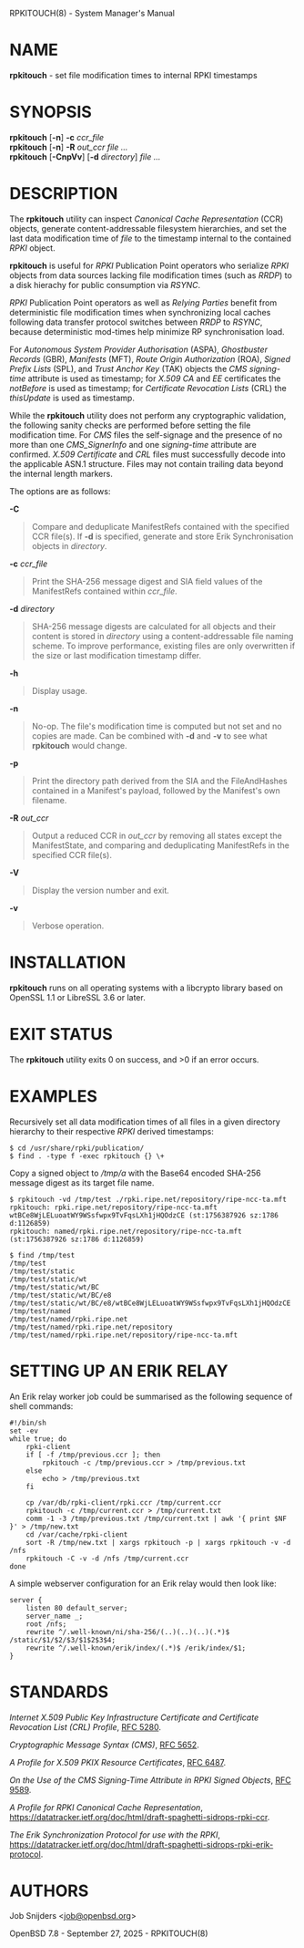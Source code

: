 RPKITOUCH(8) - System Manager's Manual

# NAME

**rpkitouch** - set file modification times to internal RPKI timestamps

# SYNOPSIS

**rpkitouch**
\[**-n**]
**-c**&nbsp;*ccr\_file*  
**rpkitouch**
\[**-n**]
**-R**&nbsp;*out\_ccr*
*file&nbsp;...*  
**rpkitouch**
\[**-CnpVv**]
\[**-d**&nbsp;*directory*]
*file&nbsp;...*

# DESCRIPTION

The
**rpkitouch**
utility can inspect
*Canonical Cache Representation* (CCR)
objects, generate content-addressable filesystem hierarchies, and set the last
data modification time of
*file*
to the timestamp internal to the contained
*RPKI*
object.

**rpkitouch**
is useful for
*RPKI*
Publication Point operators who serialize
*RPKI*
objects from data sources lacking file modification times (such as
*RRDP*)
to a disk hierachy for public consumption via
*RSYNC*.

*RPKI*
Publication Point operators as well as
*Relying Parties*
benefit from deterministic file modification times when synchronizing local
caches following data transfer protocol switches between
*RRDP*
to
*RSYNC*,
because deterministic mod-times help minimize RP synchronisation load.

For
*Autonomous System Provider Authorisation* (ASPA),
*Ghostbuster Records* (GBR),
*Manifests* (MFT),
*Route Origin Authorization* (ROA),
*Signed Prefix Lists* (SPL),
and
*Trust Anchor Key* (TAK)
objects the
*CMS signing-time*
attribute is used as timestamp; for
*X.509*
*CA*
and
*EE*
certificates the
*notBefore*
is used as timestamp; for
*Certificate Revocation Lists* (CRL)
the
*thisUpdate*
is used as timestamp.

While the
**rpkitouch**
utility does not perform any cryptographic validation, the following sanity
checks are performed before setting the file modification time.
For
*CMS*
files the self-signage and the presence of no more than one
*CMS\_SignerInfo*
and one
*signing-time*
attribute are confirmed.
*X.509*
*Certificate*
and
*CRL*
files must successfully decode into the applicable ASN.1 structure.
Files may not contain trailing data beyond the internal length markers.

The options are as follows:

**-C**

> Compare and deduplicate ManifestRefs contained with the specified CCR
> file(s).
> If
> **-d**
> is specified, generate and store Erik Synchronisation objects in
> *directory*.

**-c** *ccr\_file*

> Print the SHA-256 message digest and SIA field values of the ManifestRefs
> contained within
> *ccr\_file*.

**-d** *directory*

> SHA-256 message digests are calculated for all objects and their content is
> stored in
> *directory*
> using a content-addressable file naming scheme.
> To improve performance, existing files are only overwritten if the size or
> last modification timestamp differ.

**-h**

> Display usage.

**-n**

> No-op.
> The file's modification time is computed but not set and no copies are made.
> Can be combined with
> **-d**
> and
> **-v**
> to see what
> **rpkitouch**
> would change.

**-p**

> Print the directory path derived from the SIA and the FileAndHashes contained
> in a Manifest's payload, followed by the Manifest's own filename.

**-R** *out\_ccr*

> Output a reduced CCR in
> *out\_ccr*
> by removing all states except the ManifestState, and comparing and deduplicating
> ManifestRefs in the specified CCR file(s).

**-V**

> Display the version number and exit.

**-v**

> Verbose operation.

# INSTALLATION

**rpkitouch**
runs on all operating systems with a libcrypto library based on
OpenSSL 1.1 or LibreSSL 3.6 or later.

# EXIT STATUS

The **rpkitouch** utility exits&#160;0 on success, and&#160;&gt;0 if an error occurs.

# EXAMPLES

Recursively set all data modification times of all files in a given directory
hierarchy to their respective
*RPKI*
derived timestamps:

	$ cd /usr/share/rpki/publication/
	$ find . -type f -exec rpkitouch {} \+

Copy a signed object to
*/tmp/a*
with the Base64 encoded SHA-256 message digest as its target file name.

	$ rpkitouch -vd /tmp/test ./rpki.ripe.net/repository/ripe-ncc-ta.mft
	rpkitouch: rpki.ripe.net/repository/ripe-ncc-ta.mft wtBCe8WjLELuoatWY9WSsfwpx9TvFqsLXh1jHQOdzCE (st:1756387926 sz:1786 d:1126859)
	rpkitouch: named/rpki.ripe.net/repository/ripe-ncc-ta.mft (st:1756387926 sz:1786 d:1126859)
	
	$ find /tmp/test
	/tmp/test
	/tmp/test/static
	/tmp/test/static/wt
	/tmp/test/static/wt/BC
	/tmp/test/static/wt/BC/e8
	/tmp/test/static/wt/BC/e8/wtBCe8WjLELuoatWY9WSsfwpx9TvFqsLXh1jHQOdzCE
	/tmp/test/named
	/tmp/test/named/rpki.ripe.net
	/tmp/test/named/rpki.ripe.net/repository
	/tmp/test/named/rpki.ripe.net/repository/ripe-ncc-ta.mft

# SETTING UP AN ERIK RELAY

An Erik relay worker job could be summarised as the following sequence of shell commands:

	#!/bin/sh
	set -ev
	while true; do
	    rpki-client
	    if [ -f /tmp/previous.ccr ]; then
	        rpkitouch -c /tmp/previous.ccr > /tmp/previous.txt
	    else
	        echo > /tmp/previous.txt
	    fi
	
	    cp /var/db/rpki-client/rpki.ccr /tmp/current.ccr
	    rpkitouch -c /tmp/current.ccr > /tmp/current.txt
	    comm -1 -3 /tmp/previous.txt /tmp/current.txt | awk '{ print $NF }' > /tmp/new.txt
	    cd /var/cache/rpki-client
	    sort -R /tmp/new.txt | xargs rpkitouch -p | xargs rpkitouch -v -d /nfs
	    rpkitouch -C -v -d /nfs /tmp/current.ccr
	done

A simple webserver configuration for an Erik relay would then look like:

	server {
	    listen 80 default_server;
	    server_name _;
	    root /nfs;
	    rewrite ^/.well-known/ni/sha-256/(..)(..)(..)(.*)$ /static/$1/$2/$3/$1$2$3$4;
	    rewrite ^/.well-known/erik/index/(.*)$ /erik/index/$1;
	}

# STANDARDS

*Internet X.509 Public Key Infrastructure Certificate and Certificate Revocation List (CRL) Profile*,
[RFC 5280](http://www.rfc-editor.org/rfc/rfc5280.html).

*Cryptographic Message Syntax (CMS)*,
[RFC 5652](http://www.rfc-editor.org/rfc/rfc5652.html).

*A Profile for X.509 PKIX Resource Certificates*,
[RFC 6487](http://www.rfc-editor.org/rfc/rfc6487.html).

*On the Use of the CMS Signing-Time Attribute in RPKI Signed Objects*,
[RFC 9589](http://www.rfc-editor.org/rfc/rfc9589.html).

*A Profile for RPKI Canonical Cache Representation*,
https://datatracker.ietf.org/doc/html/draft-spaghetti-sidrops-rpki-ccr.

*The Erik Synchronization Protocol for use with the RPKI*,
https://datatracker.ietf.org/doc/html/draft-spaghetti-sidrops-rpki-erik-protocol.

# AUTHORS

Job Snijders &lt;[job@openbsd.org](mailto:job@openbsd.org)&gt;

OpenBSD 7.8 - September 27, 2025 - RPKITOUCH(8)
